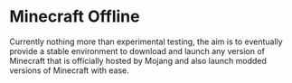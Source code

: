 # Minecraft Offline
Currently nothing more than experimental testing, the aim is to eventually provide a stable environment to download and launch any version of Minecraft that is officially hosted by Mojang and also launch modded versions of Minecraft with ease.